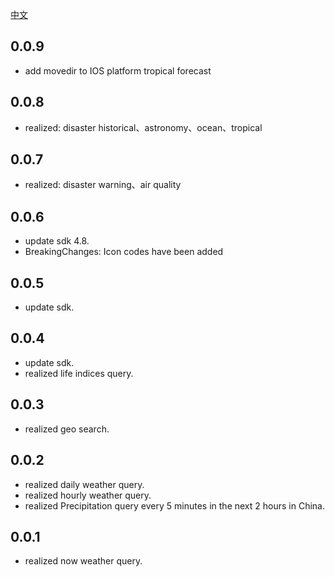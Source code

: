 [中文](CHANGELOG-ZH.md)

## 0.0.9

- add movedir to IOS platform tropical forecast

## 0.0.8

- realized: disaster historical、astronomy、ocean、tropical

## 0.0.7

- realized: disaster warning、air quality

## 0.0.6

- update sdk 4.8.
- BreakingChanges: Icon codes have been added

## 0.0.5

- update sdk.

## 0.0.4

- update sdk.
- realized life indices query.

## 0.0.3

- realized geo search.

## 0.0.2

- realized daily weather query.
- realized hourly weather query.
- realized Precipitation query every 5 minutes in the next 2 hours in China.

## 0.0.1

- realized now weather query.
